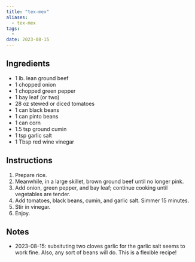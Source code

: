 ```yaml
---
title: "tex-mex"
aliases:
  - tex-mex
tags:
  - 
date: 2023-08-15
---
```


## Ingredients
- 1 lb. lean ground beef
- 1 chopped onion
- 1 chopped green pepper
- 1 bay leaf (or two)
- 28 oz stewed or diced tomatoes
- 1 can black beans
- 1 can pinto beans
- 1 can corn
- 1.5 tsp ground cumin
- 1 tsp garlic salt
- 1 Tbsp red wine vinegar

## Instructions
1. Prepare rice.
2. Meanwhile, in a large skillet, brown ground beef until no longer pink.
3. Add onion, green pepper, and bay leaf; continue cooking until vegetables are tender.
4. Add tomatoes, black beans, cumin, and garlic salt. Simmer 15 minutes.
5. Stir in vinegar.
6. Enjoy.

## Notes
- 2023-08-15: subsituting two cloves garlic for the garlic salt seems to work fine. Also, any sort of beans will do. This is a flexible recipe!